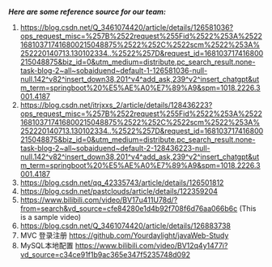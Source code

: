 ***Here are some reference source for our team:***<br>
1. https://blog.csdn.net/Q_3461074420/article/details/126581036?ops_request_misc=%257B%2522request%255Fid%2522%253A%2522168103717416800215048875%2522%252C%2522scm%2522%253A%252220140713.130102334..%2522%257D&request_id=168103717416800215048875&biz_id=0&utm_medium=distribute.pc_search_result.none-task-blog-2~all~sobaiduend~default-1-126581036-null-null.142^v82^insert_down38,201^v4^add_ask,239^v2^insert_chatgpt&utm_term=springboot%20%E5%AE%A0%E7%89%A9&spm=1018.2226.3001.4187<br>
2. https://blog.csdn.net/itrjxxs_2/article/details/128436223?ops_request_misc=%257B%2522request%255Fid%2522%253A%2522168103717416800215048875%2522%252C%2522scm%2522%253A%252220140713.130102334..%2522%257D&request_id=168103717416800215048875&biz_id=0&utm_medium=distribute.pc_search_result.none-task-blog-2~all~sobaiduend~default-2-128436223-null-null.142^v82^insert_down38,201^v4^add_ask,239^v2^insert_chatgpt&utm_term=springboot%20%E5%AE%A0%E7%89%A9&spm=1018.2226.3001.4187<br>
3. https://blog.csdn.net/qq_42335743/article/details/126501812
4. https://blog.csdn.net/pastclouds/article/details/122359204
5. https://www.bilibili.com/video/BV17u411U78d/?from=search&vd_source=cfe84280e1d4b92f708f6d76aa066b6c (This is a sample video)
6. https://blog.csdn.net/Q_3461074420/article/details/126883738
7. MVC 登录注册 https://github.com/Yourdaylight/javaWeb-Study
8. MySQL本地配置 https://www.bilibili.com/video/BV12q4y1477i?vd_source=c34ce91f1b9ac365e347f5235748d092
